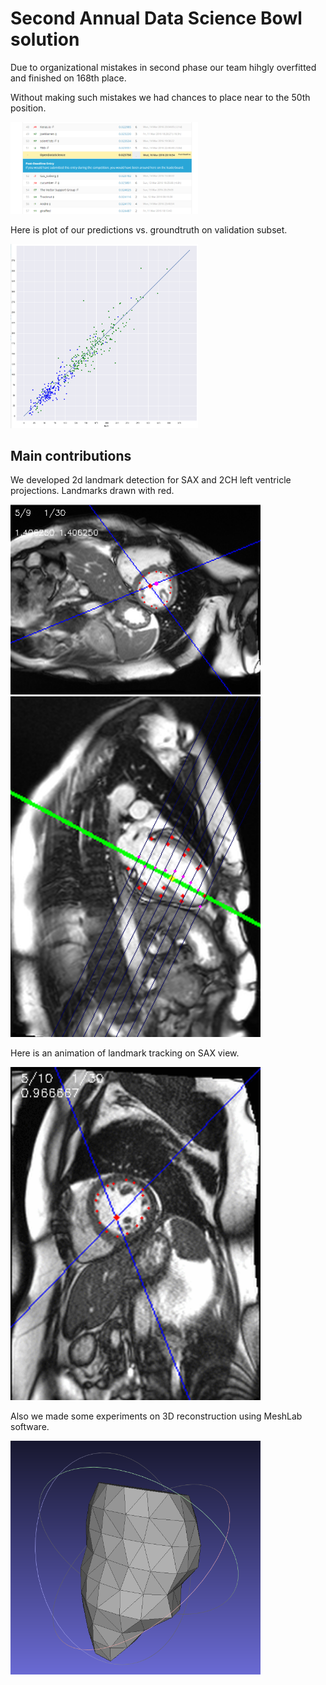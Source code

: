 #  Second Annual Data Science Bowl solution #

Due to organizational mistakes in second phase our team hihgly overfitted and finished on 168th place.

Without making such mistakes we had chances to place near to the 50th position.

<img src="slides/img/reality.png" width="300" />

Here is plot of our predictions vs. groundtruth on validation subset.

<img src="slides/img/predictions_vs_groundtruth.png" width="300" />

## Main contributions ##

We developed 2d landmark detection for SAX and 2CH left ventricle projections. Landmarks drawn with red.

<img src="slides/img/sax_sample.png" width="400" />

<img src="slides/img/ch2_sample.png" width="400" />

Here is an animation of landmark tracking on SAX view.

<img src="slides/img/patient_10_slice_7.gif" width="400" />


Also we made some experiments on 3D reconstruction using MeshLab software.

<img src="slides/img/lv1.png" width="400" />



